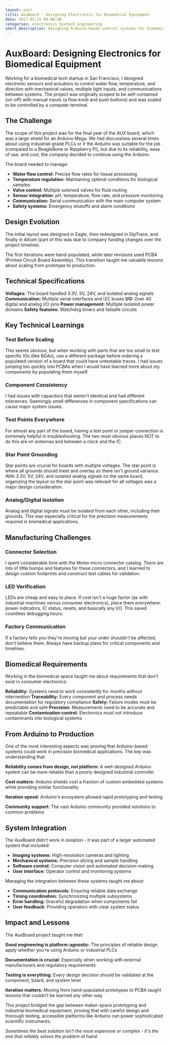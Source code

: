 ```yaml
---
layout: post
title: AuxBoard - Designing Electronics for Biomedical Equipment
date: 2017-05-15 00:00:00
categories: electronics biotech engineering
short_description: Designing Arduino-based control systems for biomedical equipment, managing water flow, temperature, and communications between systems at 3Scan.
---
```


# AuxBoard: Designing Electronics for Biomedical Equipment

Working for a biomedical tech startup in San Francisco, I designed electronic sensors and actuators to control water flow, temperature, and direction with mechanical valves, multiple light inputs, and communications between systems. The project was originally scoped to be self-contained (on-off) with manual inputs (a flow knob and push buttons) and was scaled to be controlled by a computer terminal.

## The Challenge

The scope of this project was for the final year of the AUX board, which was a large shield for an Arduino Mega. We had discussions several times about using industrial-grade PLCs or if the Arduino was suitable for the job (compared to a BeagleBone or Raspberry Pi), but due to its reliability, ease of use, and cost, the company decided to continue using the Arduino.

The board needed to manage:
- **Water flow control:** Precise flow rates for tissue processing
- **Temperature regulation:** Maintaining optimal conditions for biological samples
- **Valve control:** Multiple solenoid valves for fluid routing
- **Sensor integration:** pH, temperature, flow rate, and pressure monitoring
- **Communication:** Serial communication with the main computer system
- **Safety systems:** Emergency shutoffs and alarm conditions

## Design Evolution

The initial layout was designed in Eagle, then redesigned in DipTrace, and finally in Altium (part of this was due to company funding changes over the project timeline).

The first iterations were hand-populated, while later revisions used PCBA (Printed Circuit Board Assembly). This transition taught me valuable lessons about scaling from prototype to production.

## Technical Specifications

**Voltages:** The board handled 3.3V, 5V, 24V, and isolated analog signals
**Communication:** Multiple serial interfaces and I2C buses
**I/O:** Over 40 digital and analog I/O pins
**Power management:** Multiple isolated power domains
**Safety features:** Watchdog timers and failsafe circuits

## Key Technical Learnings

### Test Before Scaling
This seems obvious, but when working with parts that are too small to test specific IOs (like BGAs), use a different package before ordering a populated version of a board that could have untestable traces. I had issues jumping too quickly into PCBAs when I would have learned more about my components by populating them myself.

### Component Consistency
I had issues with capacitors that weren't identical and had different tolerances. Seemingly small differences in component specifications can cause major system issues.

### Test Points Everywhere
For almost any part of the board, having a test point or jumper connection is extremely helpful in troubleshooting. The two most obvious places NOT to do this are on antennas and between a clock and the IC.

### Star Point Grounding
Star points are crucial for boards with multiple voltages. The star point is where all grounds should meet and overlay so there isn't ground variance. With 3.3V, 5V, 24V, and isolated analog signals on the same board, organizing the layout so the star point was relevant for all voltages was a major design consideration.

### Analog/Digital Isolation
Analog and digital signals must be isolated from each other, including their grounds. This was especially critical for the precision measurements required in biomedical applications.

## Manufacturing Challenges

### Connector Selection
I spent considerable time with the Molex micro connector catalog. There are lots of little bumps and features for these connectors, and I learned to design custom footprints and construct test cables for validation.

### LED Verification
LEDs are cheap and easy to place. If cost isn't a huge factor (as with industrial machines versus consumer electronics), place them everywhere: power indicators, IC status, resets, and basically any I/O. This saved countless debugging hours.

### Factory Communication
If a factory tells you they're moving but your order shouldn't be affected, don't believe them. Always have backup plans for critical components and timelines.

## Biomedical Requirements

Working in the biomedical space taught me about requirements that don't exist in consumer electronics:

**Reliability:** Systems need to work consistently for months without intervention
**Traceability:** Every component and process needs documentation for regulatory compliance
**Safety:** Failure modes must be predictable and safe
**Precision:** Measurements need to be accurate and repeatable
**Contamination control:** Electronics must not introduce contaminants into biological systems

## From Arduino to Production

One of the most interesting aspects was proving that Arduino-based systems could work in precision biomedical applications. The key was understanding that:

**Reliability comes from design, not platform:** A well-designed Arduino system can be more reliable than a poorly designed industrial controller

**Cost matters:** Arduino shields cost a fraction of custom embedded systems while providing similar functionality

**Iteration speed:** Arduino's ecosystem allowed rapid prototyping and testing

**Community support:** The vast Arduino community provided solutions to common problems

## System Integration

The AuxBoard didn't work in isolation - it was part of a larger automated system that included:
- **Imaging systems:** High-resolution cameras and lighting
- **Mechanical systems:** Precision slicing and sample handling
- **Software control:** Computer vision and automated decision-making
- **User interface:** Operator control and monitoring systems

Managing the integration between these systems taught me about:
- **Communication protocols:** Ensuring reliable data exchange
- **Timing coordination:** Synchronizing multiple subsystems
- **Error handling:** Graceful degradation when components fail
- **User feedback:** Providing operators with clear system status

## Impact and Lessons

The AuxBoard project taught me that:

**Good engineering is platform-agnostic:** The principles of reliable design apply whether you're using Arduino or industrial PLCs

**Documentation is crucial:** Especially when working with external manufacturers and regulatory requirements

**Testing is everything:** Every design decision should be validated at the component, board, and system level

**Iteration matters:** Moving from hand-populated prototypes to PCBA taught lessons that couldn't be learned any other way

This project bridged the gap between maker-space prototyping and industrial biomedical equipment, proving that with careful design and thorough testing, accessible platforms like Arduino can power sophisticated scientific instruments.

*Sometimes the best solution isn't the most expensive or complex - it's the one that reliably solves the problem at hand.*